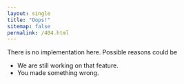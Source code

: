 ```yaml
---
layout: single
title: "Oops!"
sitemap: false
permalink: /404.html
---
```


There is no implementation here. Possible reasons could be
- We are still working on that feature.
- You made something wrong.